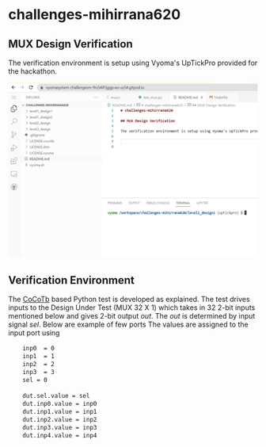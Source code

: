 # challenges-mihirrana620

## MUX Design Verification

The verification environment is setup using Vyoma's UpTickPro provided for the hackathon.

 ![ alt text](https://github.com/vyomasystems-lab/challenges-mihirrana620/blob/master/images/image1.png)

 ## Verification Environment

The [CoCoTb](https://www.cocotb.org/) based Python test is developed as explained. The test drives inputs to the Design Under Test (MUX 32 X 1) which takes in 32 2-bit inputs mentioned below and gives 2-bit output *out*. The *out* is determined by input signal *sel*. 
Below are example of few ports 
The values are assigned to the input port using 
```
    inp0  = 0 
    inp1  = 1
    inp2  = 2
    inp3  = 3
    sel = 0

    dut.sel.value = sel
    dut.inp0.value = inp0
    dut.inp1.value = inp1
    dut.inp2.value = inp2
    dut.inp3.value = inp3
    dut.inp4.value = inp4
```
